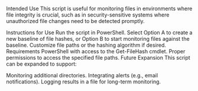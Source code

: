 Intended Use
This script is useful for monitoring files in environments where file integrity is crucial, such as in security-sensitive systems where unauthorized file changes need to be detected promptly.

Instructions for Use
Run the script in PowerShell.
Select Option A to create a new baseline of file hashes, or Option B to start monitoring files against the baseline.
Customize file paths or the hashing algorithm if desired.
Requirements
PowerShell with access to the Get-FileHash cmdlet.
Proper permissions to access the specified file paths.
Future Expansion
This script can be expanded to support:

Monitoring additional directories.
Integrating alerts (e.g., email notifications).
Logging results in a file for long-term monitoring.
